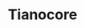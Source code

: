 ---
image:
  featured: 'true'
  path: /assets/images/projects/tianocore.png
permalink: /engineering/projects/tianocore/
project_link_name: tianocore
project_maintainers: ''
project_stats: 'false'
project_url: https://www.tianocore.org/
title: Tianocore
---